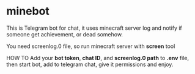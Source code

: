 # minebot

This is Telegram bot for chat, it uses minecraft server log and notify if someone get achievement, or dead somehow.

You need screenlog.0 file, so run minecraft server with **screen** tool

HOW TO
Add your **bot token**, **chat ID**, and **screenlog.0 path** to **.env** file, then start bot, add to telegram chat, give it permissions and enjoy.

